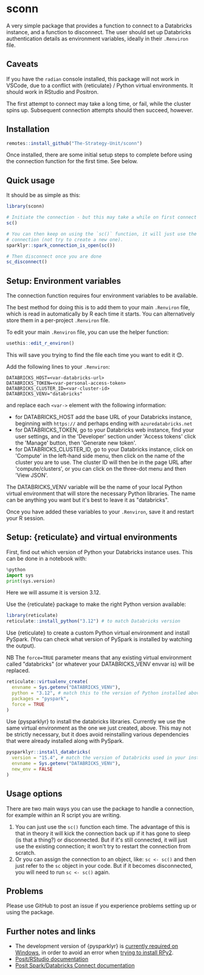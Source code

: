 # sconn

A very simple package that provides a function to connect to a
  Databricks instance, and a function to disconnect.
The user should set up Databricks authentication details as environment
  variables, ideally in their `.Renviron` file.


## Caveats

If you have the `radian` console installed, this package will not work in
  VSCode, due to a conflict with {reticulate} / Python virtual environments.
It should work in RStudio and Positron.

The first attempt to connect may take a long time, or fail, while the cluster
  spins up.
Subsequent connection attempts should then succeed, however.


## Installation

```r
remotes::install_github("The-Strategy-Unit/sconn")
```

Once installed, there are some initial setup steps to complete before using the
  connection function for the first time. See below.


## Quick usage

It should be as simple as this:

```r
library(sconn)

# Initiate the connection - but this may take a while on first connect
sc()

# You can then keep on using the `sc()` function, it will just use the existing
# connection (not try to create a new one).
sparklyr::spark_connection_is_open(sc())

# Then disconnect once you are done
sc_disconnect()
```


## Setup: Environment variables

The connection function requires four environment variables to be available.

The best method for doing this is to add them to your main `.Renviron` file,
  which is read in automatically by R each time it starts.
  You can alternatively store them in a per-project `.Renviron` file.

To edit your main `.Renviron` file, you can use the helper function:

```r
usethis::edit_r_environ()
```

This will save you trying to find the file each time you want to edit it 😊.

Add the following lines to your `.Renviron`:

```
DATABRICKS_HOST=<var-databricks-url>
DATABRICKS_TOKEN=<var-personal-access-token>
DATABRICKS_CLUSTER_ID=<var-cluster-id>
DATABRICKS_VENV="databricks"
```

and replace each `<var->` element with the following information:

* for DATABRICKS_HOST add the base URL of your Databricks instance, beginning with `https://` and perhaps ending with `azuredatabricks.net`
* for DATABRICKS_TOKEN, go to your Databricks web instance, find your user settings, and in the 'Developer' section under 'Access tokens' click the 'Manage' button, then 'Generate new token'.
* for DATABRICKS_CLUSTER_ID, go to your Databricks instance, click on 'Compute' in the left-hand side menu, then click on the name of the cluster you are to use. The cluster ID will then be in the page URL after 'compute/clusters', or you can click on the three-dot menu and then 'View JSON'.

The DATABRICKS_VENV variable will be the name of your local Python virtual
  environment that will store the necessary Python libraries.
  The name can be anything you want but it's best to leave it as "databricks".

Once you have added these variables to your `.Renviron`, save it and restart
  your R session.


## Setup: {reticulate} and virtual environments

First, find out which version of Python your Databricks instance uses.
This can be done in a notebook with:

```python
%python
import sys
print(sys.version)
```

Here we will assume it is version 3.12.

Use the {reticulate} package to make the right Python version available:

```r
library(reticulate)
reticulate::install_python("3.12") # to match Databricks version
```

Use {reticulate} to create a custom Python virtual environment and install
  PySpark.
  (You can check what version of PySpark is installed by watching the output).

NB The `force=TRUE` parameter means that any existing virtual environment called
  "databricks" (or whatever your DATABRICKS_VENV envvar is) will be replaced.

```r
reticulate::virtualenv_create(
  envname = Sys.getenv("DATABRICKS_VENV"),
  python = "3.12", # match this to the version of Python installed above
  packages = "pyspark",
  force = TRUE
)
```

Use {pysparklyr} to install the databricks libraries.
Currently we use the same virtual environment as the one we just created, above.
This may not be strictly necessary, but it does avoid reinstalling various
  dependencies that were already installed along with PySpark.

```r
pysparklyr::install_databricks(
  version = "15.4", # match the version of Databricks used in your instance
  envname = Sys.getenv("DATABRICKS_VENV"),
  new_env = FALSE
)
```

## Usage options

There are two main ways you can use the package to handle a connection,
  for example within an R script you are writing.

1. You can just use the `sc()` function each time.
  The advantage of this is that in theory it will kick the connection back up
  if it has gone to sleep (is that a thing?) or disconnected.
  But if it's still connected, it will just use the existing connection; it
  won't try to restart the connection from scratch.
2. Or you can assign the connection to an object, like: `sc <- sc()` and then
  just refer to the `sc` object in your code.
  But if it becomes disconnected, you will need to run `sc <- sc()` again.


## Problems

Please use GitHub to post an issue if you experience problems setting up or
  using the package.


## Further notes and links

* The development version of {pysparklyr} is [currently required on Windows](https://github.com/mlverse/pysparklyr/issues/125), in order to avoid an error when [trying to install RPy2](https://rpy2.github.io/doc/v3.5.x/html/overview.html#installation).
* [Posit/RStudio documentation](https://posit.co/blog/databricks-clusters-in-rstudio-with-sparklyr/)
* [Posit Spark/Databricks Connect documentation](https://spark.posit.co/deployment/databricks-connect.html)
